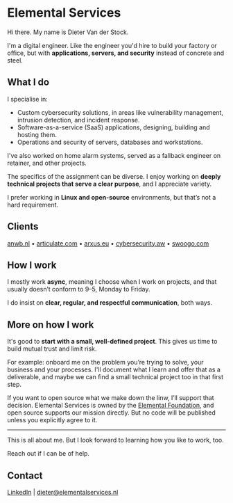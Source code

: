 # Elemental Services

Hi there. My name is Dieter Van der Stock.  

I'm a digital engineer. Like the engineer you'd hire to build your factory or office, but with **applications, servers, and security** instead of concrete and steel.

## What I do

I specialise in:

- Custom cybersecurity solutions, in areas like vulnerability management, intrusion detection, and incident response.
- Software-as-a-service (SaaS) applications, designing, building and hosting them.
- Operations and security of servers, databases and workstations.

I've also worked on home alarm systems, served as a fallback engineer on retainer, and other projects.  

The specifics of the assignment can be diverse. I enjoy working on **deeply technical projects that serve a clear purpose**, and I appreciate variety.

I prefer working in **Linux and open-source** environments, but that’s not a hard requirement.

## Clients

[anwb.nl](https://anwb.nl) • [articulate.com](https://articulate.com) • [arxus.eu](https://arxus.eu) • [cybersecurity.aw](https://cybersecurity.aw/) • [swoogo.com](https://swoogo.com)

## How I work

I mostly work **async**, meaning I choose when I work on projects, and that usually doesn’t conform to 9–5, Monday to Friday.  

I do insist on **clear, regular, and respectful communication**, both ways. 

## More on how I work 

It's good to **start with a small, well-defined project**. This gives us time to build mutual trust and limit risk.

For example: onboard me on the problem you’re trying to solve, your business and your processes. I'll document what I learn and offer that as a deliverable, and maybe we can find a small technical project too in that first step. 

If you want to open source what we make down the linw, I’ll support that decision. Elemental Services is owned by the [Elemental Foundation](https://elementalfoundation.org), and open source supports our mission directly. But no code will be published unless you explicitly agree to it. 

---

This is all about me. But I look forward to learning how you like to work, too.  

Reach out if I can be of help.  
## Contact

[LinkedIn](https://linkedin.com/in/vanderstockdieter) | dieter@elementalservices.nl


